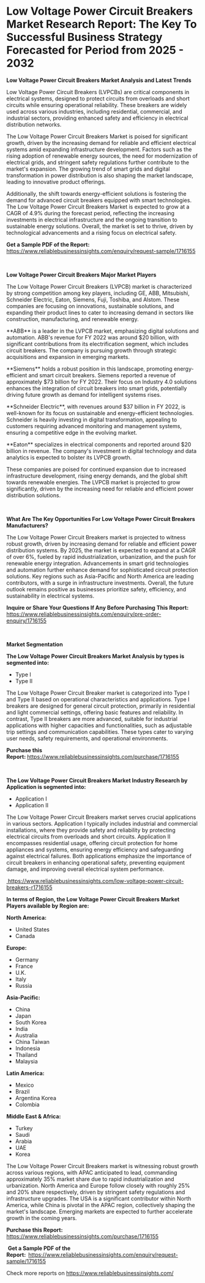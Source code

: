<p><h1>Low Voltage Power Circuit Breakers Market Research Report: The Key To Successful Business Strategy Forecasted for Period from 2025 - 2032</h1></p><p><strong>Low Voltage Power Circuit Breakers Market Analysis and Latest Trends</strong></p>
<p><p>Low Voltage Power Circuit Breakers (LVPCBs) are critical components in electrical systems, designed to protect circuits from overloads and short circuits while ensuring operational reliability. These breakers are widely used across various industries, including residential, commercial, and industrial sectors, providing enhanced safety and efficiency in electrical distribution networks.</p><p>The Low Voltage Power Circuit Breakers Market is poised for significant growth, driven by the increasing demand for reliable and efficient electrical systems amid expanding infrastructure development. Factors such as the rising adoption of renewable energy sources, the need for modernization of electrical grids, and stringent safety regulations further contribute to the market's expansion. The growing trend of smart grids and digital transformation in power distribution is also shaping the market landscape, leading to innovative product offerings.</p><p>Additionally, the shift towards energy-efficient solutions is fostering the demand for advanced circuit breakers equipped with smart technologies. The Low Voltage Power Circuit Breakers Market is expected to grow at a CAGR of 4.9% during the forecast period, reflecting the increasing investments in electrical infrastructure and the ongoing transition to sustainable energy solutions. Overall, the market is set to thrive, driven by technological advancements and a rising focus on electrical safety.</p></p>
<p><strong>Get a Sample PDF of the Report:&nbsp;</strong> <a href="https://www.reliablebusinessinsights.com/enquiry/request-sample/1716155?utm_campaign=2190&utm_medium=2&utm_source=Github&utm_content=ia&utm_term=28032025&utm_id=low-voltage-power-circuit-breakers">https://www.reliablebusinessinsights.com/enquiry/request-sample/1716155</a></p>
<p>&nbsp;</p>
<p><strong>Low Voltage Power Circuit Breakers Major Market Players</strong></p>
<p><p>The Low Voltage Power Circuit Breakers (LVPCB) market is characterized by strong competition among key players, including GE, ABB, Mitsubishi, Schneider Electric, Eaton, Siemens, Fuji, Toshiba, and Alstom. These companies are focusing on innovations, sustainable solutions, and expanding their product lines to cater to increasing demand in sectors like construction, manufacturing, and renewable energy.</p><p>**ABB** is a leader in the LVPCB market, emphasizing digital solutions and automation. ABB's revenue for FY 2022 was around $20 billion, with significant contributions from its electrification segment, which includes circuit breakers. The company is pursuing growth through strategic acquisitions and expansion in emerging markets.</p><p>**Siemens** holds a robust position in this landscape, promoting energy-efficient and smart circuit breakers. Siemens reported a revenue of approximately $73 billion for FY 2022. Their focus on Industry 4.0 solutions enhances the integration of circuit breakers into smart grids, potentially driving future growth as demand for intelligent systems rises.</p><p>**Schneider Electric**, with revenues around $37 billion in FY 2022, is well-known for its focus on sustainable and energy-efficient technologies. Schneider is heavily investing in digital transformation, appealing to customers requiring advanced monitoring and management systems, ensuring a competitive edge in the evolving market.</p><p>**Eaton** specializes in electrical components and reported around $20 billion in revenue. The company's investment in digital technology and data analytics is expected to bolster its LVPCB growth.</p><p>These companies are poised for continued expansion due to increased infrastructure development, rising energy demands, and the global shift towards renewable energies. The LVPCB market is projected to grow significantly, driven by the increasing need for reliable and efficient power distribution solutions.</p></p>
<p>&nbsp;</p>
<p><strong>What Are The Key Opportunities For Low Voltage Power Circuit Breakers Manufacturers?</strong></p>
<p><p>The Low Voltage Power Circuit Breakers market is projected to witness robust growth, driven by increasing demand for reliable and efficient power distribution systems. By 2025, the market is expected to expand at a CAGR of over 6%, fueled by rapid industrialization, urbanization, and the push for renewable energy integration. Advancements in smart grid technologies and automation further enhance demand for sophisticated circuit protection solutions. Key regions such as Asia-Pacific and North America are leading contributors, with a surge in infrastructure investments. Overall, the future outlook remains positive as businesses prioritize safety, efficiency, and sustainability in electrical systems.</p></p>
<p><strong>Inquire or Share Your Questions If Any Before Purchasing This Report:</strong> <a href="https://www.reliablebusinessinsights.com/enquiry/pre-order-enquiry/1716155?utm_campaign=2190&utm_medium=2&utm_source=Github&utm_content=ia&utm_term=28032025&utm_id=low-voltage-power-circuit-breakers">https://www.reliablebusinessinsights.com/enquiry/pre-order-enquiry/1716155</a></p>
<p>&nbsp;</p>
<p><strong>Market Segmentation</strong></p>
<p><strong>The Low Voltage Power Circuit Breakers Market Analysis by types is segmented into:</strong></p>
<p><ul><li>Type I</li><li>Type II</li></ul></p>
<p><p>The Low Voltage Power Circuit Breaker market is categorized into Type I and Type II based on operational characteristics and applications. Type I breakers are designed for general circuit protection, primarily in residential and light commercial settings, offering basic features and reliability. In contrast, Type II breakers are more advanced, suitable for industrial applications with higher capacities and functionalities, such as adjustable trip settings and communication capabilities. These types cater to varying user needs, safety requirements, and operational environments.</p></p>
<p><strong>Purchase this Report:&nbsp;</strong><a href="https://www.reliablebusinessinsights.com/purchase/1716155?utm_campaign=2190&utm_medium=2&utm_source=Github&utm_content=ia&utm_term=28032025&utm_id=low-voltage-power-circuit-breakers">https://www.reliablebusinessinsights.com/purchase/1716155</a></p>
<p>&nbsp;</p>
<p><strong>The Low Voltage Power Circuit Breakers Market Industry Research by Application is segmented into:</strong></p>
<p><ul><li>Application I</li><li>Application II</li></ul></p>
<p><p>The Low Voltage Power Circuit Breakers market serves crucial applications in various sectors. Application I typically includes industrial and commercial installations, where they provide safety and reliability by protecting electrical circuits from overloads and short circuits. Application II encompasses residential usage, offering circuit protection for home appliances and systems, ensuring energy efficiency and safeguarding against electrical failures. Both applications emphasize the importance of circuit breakers in enhancing operational safety, preventing equipment damage, and improving overall electrical system performance.</p></p>
<p><a href="https://www.reliablebusinessinsights.com/low-voltage-power-circuit-breakers-r1716155?utm_campaign=2190&utm_medium=2&utm_source=Github&utm_content=ia&utm_term=28032025&utm_id=low-voltage-power-circuit-breakers">&nbsp;https://www.reliablebusinessinsights.com/low-voltage-power-circuit-breakers-r1716155</a></p>
<p><strong>In terms of Region, the Low Voltage Power Circuit Breakers Market Players available by Region are:</strong></p>
<p>
    <p> <strong> North America: </strong>
        <ul>
            <li>United States</li>
            <li>Canada</li>
        </ul>
        </p> 
    <p> <strong> Europe: </strong>
        <ul>
            <li>Germany</li>
            <li>France</li>
            <li>U.K.</li>
            <li>Italy</li>
            <li>Russia</li>
        </ul>
        </p> 
    <p> <strong> Asia-Pacific: </strong>
        <ul>
            <li>China</li>
            <li>Japan</li>
            <li>South Korea</li>
            <li>India</li>
            <li>Australia</li>
            <li>China Taiwan</li>
            <li>Indonesia</li>
            <li>Thailand</li>
            <li>Malaysia</li>
        </ul>
        </p> 
    <p> <strong> Latin America: </strong>
        <ul>
            <li>Mexico</li>
            <li>Brazil</li>
            <li>Argentina Korea</li>
            <li>Colombia</li>
        </ul>
        </p> 
    <p> <strong> Middle East & Africa: </strong>
        <ul>
            <li>Turkey</li>
            <li>Saudi</li>
            <li>Arabia</li>
            <li>UAE</li>
            <li>Korea</li>
        </ul>
    </p>
    </p>
<p><p>The Low Voltage Power Circuit Breakers market is witnessing robust growth across various regions, with APAC anticipated to lead, commanding approximately 35% market share due to rapid industrialization and urbanization. North America and Europe follow closely with roughly 25% and 20% share respectively, driven by stringent safety regulations and infrastructure upgrades. The USA is a significant contributor within North America, while China is pivotal in the APAC region, collectively shaping the market's landscape. Emerging markets are expected to further accelerate growth in the coming years.</p></p>
<p><strong>Purchase this Report: </strong><a href="https://www.reliablebusinessinsights.com/purchase/1716155?utm_campaign=2190&utm_medium=2&utm_source=Github&utm_content=ia&utm_term=28032025&utm_id=low-voltage-power-circuit-breakers">https://www.reliablebusinessinsights.com/purchase/1716155</a></p>
<p>&nbsp;<strong>Get a Sample PDF of the Report:&nbsp;&nbsp;</strong><a href="https://www.reliablebusinessinsights.com/enquiry/request-sample/1716155?utm_campaign=2190&utm_medium=2&utm_source=Github&utm_content=ia&utm_term=28032025&utm_id=low-voltage-power-circuit-breakers">https://www.reliablebusinessinsights.com/enquiry/request-sample/1716155</a></p>
<p><strong></strong></p>
<p>Check more reports on <a href="https://www.reliablebusinessinsights.com/?utm_campaign=2190&utm_medium=2&utm_source=Github&utm_content=ia&utm_term=28032025&utm_id=low-voltage-power-circuit-breakers">https://www.reliablebusinessinsights.com/</a></p>